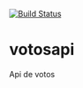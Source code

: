 [![Build Status](https://app.travis-ci.com/gilvano/votosapi.svg?branch=main)](https://app.travis-ci.com/gilvano/votosapi)

# votosapi
Api de votos
